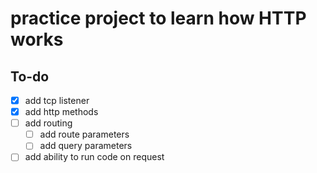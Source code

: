 # practice project to learn how HTTP works

## To-do

- [x] add tcp listener
- [x] add http methods
- [ ] add routing
  - [ ] add route parameters
  - [ ] add query parameters
- [ ] add ability to run code on request
